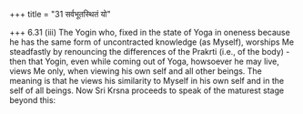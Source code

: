 +++
title = "31 सर्वभूतस्थितं यो"

+++
6.31 (iii) The Yogin who, fixed in the state of Yoga in oneness because
he has the same form of uncontracted knowledge (as Myself), worships Me
steadfastly by renouncing the differences of the Prakrti (i.e., of the
body) - then that Yogin, even while coming out of Yoga, howsoever he may
live, views Me only, when viewing his own self and all other beings. The
meaning is that he views his similarity to Myself in his own self and in
the self of all beings. Now Sri Krsna proceeds to speak of the maturest
stage beyond this:
